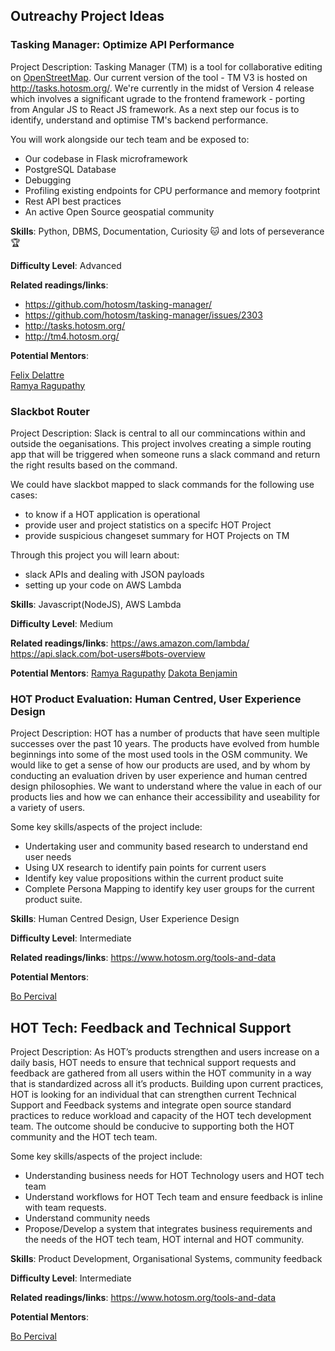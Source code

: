 ## Outreachy Project Ideas

### Tasking Manager: Optimize API Performance

Project Description: Tasking Manager (TM) is a tool for collaborative editing on [OpenStreetMap](https://openstreetmap.org/).
Our current version of the tool - TM V3 is hosted on http://tasks.hotosm.org/. We're currently in the midst of Version 4 release which involves a significant ugrade to the frontend framework - porting from Angular JS to React JS framework.
As a next step our focus is to identify, understand and optimise TM's backend performance.

You will work alongside our tech team and be exposed to:

* Our codebase in Flask microframework
* PostgreSQL Database
* Debugging
* Profiling existing endpoints for CPU performance and memory footprint
* Rest API best practices 
* An active Open Source geospatial community

 
**Skills**: Python, DBMS, Documentation, Curiosity :cat: and lots of perseverance :trophy: <br>

**Difficulty Level**: Advanced

**Related readings/links**: 

* https://github.com/hotosm/tasking-manager/ 
* https://github.com/hotosm/tasking-manager/issues/2303 
* http://tasks.hotosm.org/ 
* http://tm4.hotosm.org/ 


**Potential Mentors**:

[Felix Delattre](https://www.hotosm.org/people/felix-delattre/) <br>
[Ramya Ragupathy](https://www.hotosm.org/people/ramya-ragupathy/)


### Slackbot Router

Project Description: Slack is central to all our commincations within and outside the oeganisations. This project involves creating a simple routing app that will be triggered when someone runs a slack command and return the right results based on the command.

We could have slackbot mapped to slack commands for the following use cases:

* to know if a HOT application is operational
* provide user and project statistics on a specifc HOT Project
* provide suspicious changeset summary for HOT Projects on TM

Through this project you will learn about:
* slack APIs and dealing with JSON payloads
* setting up your code on AWS Lambda

**Skills**: Javascript(NodeJS), AWS Lambda

**Difficulty Level**: Medium

**Related readings/links**:
https://aws.amazon.com/lambda/
https://api.slack.com/bot-users#bots-overview


**Potential Mentors**:
[Ramya Ragupathy](https://www.hotosm.org/people/ramya-ragupathy/)
[Dakota Benjamin](https://www.hotosm.org/people/dakota-benjamin/)

### HOT Product Evaluation: Human Centred, User Experience Design

Project Description: HOT has a number of products that have seen multiple successes over the past 10 years. The products have evolved from humble beginnings into some of the most used tools in the OSM community. We would like to get a sense of how our products are used, and by whom by conducting an evaluation driven by user experience and human centred design philosophies. We want to understand where the value in each of our products lies and how we can enhance their accessibility and useability for a variety of users.

Some key skills/aspects of the project include:
* Undertaking user and community based research to understand end user needs
* Using UX research to identify pain points for current users
* Identify key value propositions within the current product suite
* Complete Persona Mapping to identify key user groups for the current product suite. 

**Skills**: Human Centred Design, User Experience Design

**Difficulty Level**: Intermediate

**Related readings/links**:
https://www.hotosm.org/tools-and-data

**Potential Mentors**:

[Bo Percival](https://www.hotosm.org/people/bo-percival/)
 
## HOT Tech: Feedback and Technical Support

Project Description: As HOT’s products strengthen and users increase on a daily basis, HOT needs to ensure that technical support requests and feedback are gathered from all users within the HOT community in a way that is standardized across all it’s products. Building upon current practices, HOT is looking for an individual that can strengthen current Technical Support and Feedback systems and integrate open source standard practices to reduce workload and capacity of the HOT tech development team. The outcome should be conducive to supporting both the HOT community and the HOT tech team. 

Some key skills/aspects of the project include:
* Understanding business needs for HOT Technology users and HOT tech team
* Understand workflows for HOT Tech team and ensure feedback is inline with team requests. 
* Understand community needs
* Propose/Develop a system that integrates business requirements and the needs of the HOT tech team, HOT internal and HOT community. 

**Skills**: Product Development, Organisational Systems, community feedback

**Difficulty Level**: Intermediate

**Related readings/links**:
https://www.hotosm.org/tools-and-data

**Potential Mentors**:

[Bo Percival](https://www.hotosm.org/people/bo-percival/)

